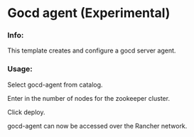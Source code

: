 # Gocd agent (Experimental)

### Info:

 This template creates and configure a gocd server agent.
 
 
### Usage:

 Select gocd-agent from catalog. 
 
 Enter in the number of nodes for the zookeeper cluster. 
 
 Click deploy.
 
 gocd-agent can now be accessed over the Rancher network. 
 
